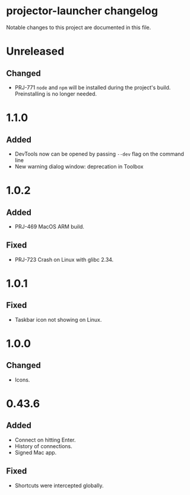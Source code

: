 # projector-launcher changelog

Notable changes to this project are documented in this file.

# Unreleased

## Changed

- PRJ-771 `node` and `npm` will be installed during the project's build. Preinstalling is no longer needed.

# 1.1.0

## Added

- DevTools now can be opened by passing `--dev` flag on the command line
- New warning dialog window: deprecation in Toolbox

# 1.0.2

## Added

- PRJ-469 MacOS ARM build.

## Fixed

- PRJ-723 Crash on Linux with glibc 2.34.

# 1.0.1

## Fixed

- Taskbar icon not showing on Linux.

# 1.0.0

## Changed

- Icons.

# 0.43.6

## Added

- Connect on hitting Enter.
- History of connections.
- Signed Mac app.

## Fixed

- Shortcuts were intercepted globally.
